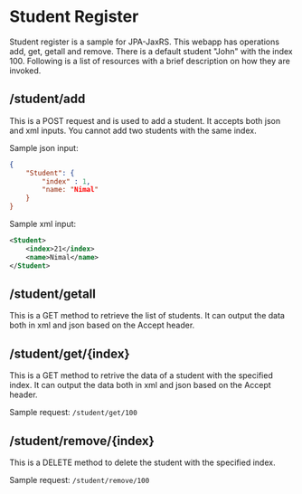 Student Register
=================

Student register is a sample for JPA-JaxRS. This webapp has operations add, get, getall and remove. 
There is a default student "John" with the  index 100. Following is a list of resources with a brief
description on how they are invoked.

/student/add
-------------
This is a POST request and is used to add a student. It accepts both json and xml inputs. You cannot
add two students with the same index.

Sample json input:
```json
{
    "Student": {
        "index" : 1,
        "name: "Nimal"
    }
}
```

Sample xml input:
```xml
<Student>
    <index>21</index>
    <name>Nimal</name>
</Student>
```
/student/getall
---------------
This is a GET method to retrieve the list of students. It can output the data both in xml and json
based on the Accept header.

/student/get/{index}
--------------------
This is a GET method to retrive the data of a student with the specified index. It can output the
data both in xml and json based on the Accept header.

Sample request: `/student/get/100`

/student/remove/{index}
-----------------------
This is a DELETE method to delete the student with the specified index.

Sample request: `/student/remove/100`